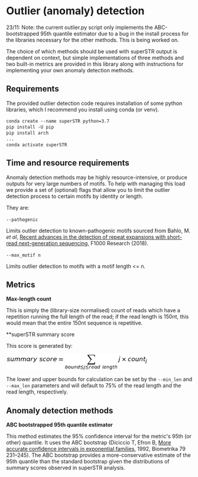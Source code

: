 # Outlier (anomaly) detection

23/11: Note: the current outlier.py script only implements the ABC-bootstrapped 95th quantile estimator due to a bug in the install process for the libraries necessary for the other methods. This is being worked on. 

The choice of which methods should be used with superSTR output is dependent on context, but simple implementations of three methods and two built-in metrics are provided in this library along with instructions for implementing your own anomaly detection methods.


## Requirements

The provided outlier detection code requires installation of some python libraries, which I recommend you install using conda (or venv).

```
conda create --name superSTR python=3.7
pip install -U pip
pip install arch
...
conda activate superSTR
```

## Time and resource requirements

Anomaly detection methods may be highly resource-intensive, or produce outputs for very large numbers of motifs. To help with managing this load we provide a set of (optional) flags that allow you to limit the outlier detection process to certain motifs by identity or length. 

They are:

`--pathogenic`

Limits outlier detection to known-pathogenic motifs sourced from Bahlo, M. *et al*, [Recent advances in the detection of repeat expansions with short-read next-generation sequencing](https://f1000research.com/articles/7-736/v1), F1000 Research (2018).

`--max_motif n`

Limits outlier detection to motifs with a motif length <= n.


## Metrics

**Max-length count**

This is simply the (library-size normalised) count of reads which have a repetition running the full length of the read; if the read length is 150nt, this would mean that the entire 150nt sequence is repetitive.

**superSTR summary score

This score is generated by:

![summary score](info_score.png)

The lower and upper bounds for calculation can be set by the `--min_len` and `--max_len` parameters and will default to 75% of the read length and the read length, respectively.

## Anomaly detection methods

**ABC bootstrapped 95th quantile estimator**

This method estimates the 95% confidence interval for the metric's 95th (or other) quantile. It uses the ABC bootstrap (Diciccio T, Efron B, [More accurate confidence intervals in exponential families](http://citeseerx.ist.psu.edu/viewdoc/download?doi=10.1.1.998.7855&rep=rep1&type=pdf), 1992, Biometrika 79 231–245). The ABC bootstrap provides a more-conservative estimate of the 95th quantile than the standard bootstrap given the distributions of summary scores observed in superSTR analysis.
